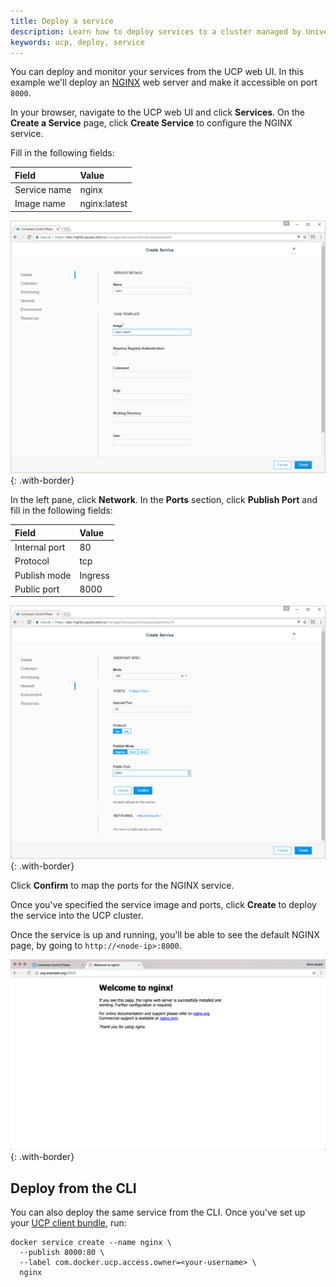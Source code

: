 ```yaml
---
title: Deploy a service
description: Learn how to deploy services to a cluster managed by Universal Control Plane.
keywords: ucp, deploy, service
---
```


You can deploy and monitor your services from the UCP web UI. In this example
we'll deploy an [NGINX](https://www.nginx.com/) web server and make it
accessible on port `8000`.

In your browser, navigate to the UCP web UI and click **Services**. On the
**Create a Service** page, click **Create Service** to configure the
NGINX service.

Fill in the following fields:

| Field         | Value |
|:--------------|:------|
| Service name  | nginx |
| Image name    | nginx:latest |

![](../../images/deploy-a-service-1.png){: .with-border}

In the left pane, click **Network**. In the **Ports** section,
click **Publish Port** and fill in the following fields:

| Field         | Value |
|:--------------|:------|
| Internal port | 80    |
| Protocol      | tcp   |
| Publish mode  | Ingress |
| Public port   | 8000  | 

![](../../images/deploy-a-service-2.png){: .with-border}

Click **Confirm** to map the ports for the NGINX service. 

Once you've specified the service image and ports, click **Create** to
deploy the service into the UCP cluster.

Once the service is up and running, you'll be able to see the default NGINX
page, by going to `http://<node-ip>:8000`.

![](../../images/deploy-a-service-4.png){: .with-border}

## Deploy from the CLI

You can also deploy the same service from the CLI. Once you've set up your
[UCP client bundle](../access-ucp/cli-based-access.md), run:

```none
docker service create --name nginx \
  --publish 8000:80 \
  --label com.docker.ucp.access.owner=<your-username> \
  nginx
```
